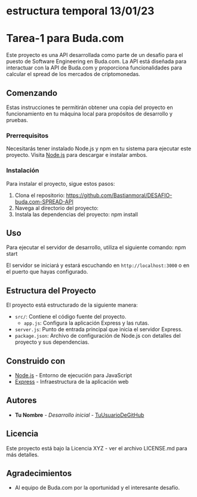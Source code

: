 # estructura temporal 13/01/23

# Tarea-1 para Buda.com

Este proyecto es una API desarrollada como parte de un desafío para el puesto de Software Engineering en Buda.com. La API está diseñada para interactuar con la API de Buda.com y proporciona funcionalidades para calcular el spread de los mercados de criptomonedas.

## Comenzando

Estas instrucciones te permitirán obtener una copia del proyecto en funcionamiento en tu máquina local para propósitos de desarrollo y pruebas.

### Prerrequisitos

Necesitarás tener instalado Node.js y npm en tu sistema para ejecutar este proyecto. Visita [Node.js](https://nodejs.org/) para descargar e instalar ambos.

### Instalación

Para instalar el proyecto, sigue estos pasos:

1. Clona el repositorio:  https://github.com/Bastianmoral/DESAFIO-buda.com-SPREAD-API
2. Navega al directorio del proyecto:
3. Instala las dependencias del proyecto: npm install

## Uso

Para ejecutar el servidor de desarrollo, utiliza el siguiente comando:
npm start

El servidor se iniciará y estará escuchando en `http://localhost:3000` o en el puerto que hayas configurado.

## Estructura del Proyecto

El proyecto está estructurado de la siguiente manera:

- `src/`: Contiene el código fuente del proyecto.
  - `app.js`: Configura la aplicación Express y las rutas.
- `server.js`: Punto de entrada principal que inicia el servidor Express.
- `package.json`: Archivo de configuración de Node.js con detalles del proyecto y sus dependencias.

## Construido con

- [Node.js](https://nodejs.org/) - Entorno de ejecución para JavaScript
- [Express](https://expressjs.com/) - Infraestructura de la aplicación web

## Autores

- **Tu Nombre** - *Desarrollo inicial* - [TuUsuarioDeGitHub](https://github.com/TuUsuarioDeGitHub)

## Licencia

Este proyecto está bajo la Licencia XYZ - ver el archivo LICENSE.md para más detalles.

## Agradecimientos

- Al equipo de Buda.com por la oportunidad y el interesante desafío.